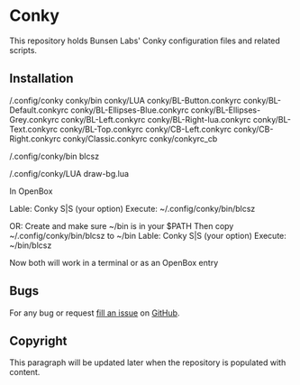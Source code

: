 Conky
===============================

This repository holds Bunsen Labs' Conky configuration files and related scripts.

Installation
------------

/.config/conky
 conky/bin
 conky/LUA
 conky/BL-Button.conkyrc
 conky/BL-Default.conkyrc
 conky/BL-Ellipses-Blue.conkyrc
 conky/BL-Ellipses-Grey.conkyrc
 conky/BL-Left.conkyrc
 conky/BL-Right-lua.conkyrc
 conky/BL-Text.conkyrc
 conky/BL-Top.conkyrc
 conky/CB-Left.conkyrc
 conky/CB-Right.conkyrc
 conky/Classic.conkyrc
 conky/conkyrc_cb

/.config/conky/bin
 blcsz

/.config/conky/LUA
 draw-bg.lua

In OpenBox

Lable: Conky S|S (your option)
Execute: ~/.config/conky/bin/blcsz

OR:
Create and make sure ~/bin is in your $PATH
Then copy
 ~/.config/conky/bin/blcsz to ~/bin
Lable: Conky S|S (your option)
Execute: ~/bin/blcsz

Now both will work in a terminal or as an OpenBox entry

Bugs
----

For any bug or request [fill an issue][bug] on [GitHub][ghp].

  [bug]: https://github.com/BunsenLabs/bunsen-conky/issues
  [ghp]: https://github.com/BunsenLabs/bunsen-conky

Copyright
---------

This paragraph will be updated later when the repository is populated with
content.
